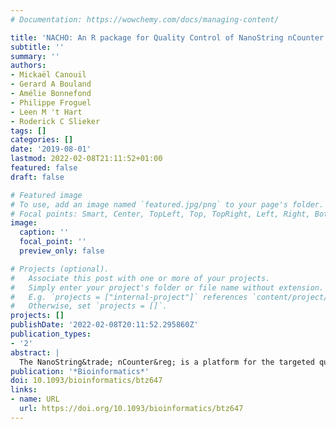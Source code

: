```yaml
---
# Documentation: https://wowchemy.com/docs/managing-content/

title: 'NACHO: An R package for Quality Control of NanoString nCounter Data'
subtitle: ''
summary: ''
authors:
- Mickaël Canouil
- Gerard A Bouland
- Amélie Bonnefond
- Philippe Froguel
- Leen M 't Hart
- Roderick C Slieker
tags: []
categories: []
date: '2019-08-01'
lastmod: 2022-02-08T21:11:52+01:00
featured: false
draft: false

# Featured image
# To use, add an image named `featured.jpg/png` to your page's folder.
# Focal points: Smart, Center, TopLeft, Top, TopRight, Left, Right, BottomLeft, Bottom, BottomRight.
image:
  caption: ''
  focal_point: ''
  preview_only: false

# Projects (optional).
#   Associate this post with one or more of your projects.
#   Simply enter your project's folder or file name without extension.
#   E.g. `projects = ["internal-project"]` references `content/project/deep-learning/index.md`.
#   Otherwise, set `projects = []`.
projects: []
publishDate: '2022-02-08T20:11:52.295860Z'
publication_types:
- '2'
abstract: |
  The NanoString&trade; nCounter&reg; is a platform for the targeted quantification of expression data in biofluids and tissues. While software by the manufacturer is available in addition to third parties packages, they do not provide a complete quality control (QC) pipeline. Here, we present NACHO ('NAnostring quality Control dasHbOard'), a comprehensive QC R-package. The package consists of three subsequent steps: summarize, visualize and normalize. The summarize function collects all the relevant data and stores it in a tidy format, the visualize function initiates a dashboard with plots of the relevant QC outcomes. It contains QC metrics that are measured by default by the manufacturer, but also calculates other insightful measures, including the scaling factors that are needed in the normalization step. In this normalization step, different normalization methods can be chosen to optimally preprocess data. Together, NACHO is a comprehensive method that optimizes insight and preprocessing of nCounter&reg; data.
publication: '*Bioinformatics*'
doi: 10.1093/bioinformatics/btz647
links:
- name: URL
  url: https://doi.org/10.1093/bioinformatics/btz647
---
```

